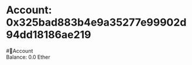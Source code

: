 
Account: 0x325bad883b4e9a35277e99902d94dd18186ae219
===================================================
  
#📜Account  
Balance: 0.0 Ether